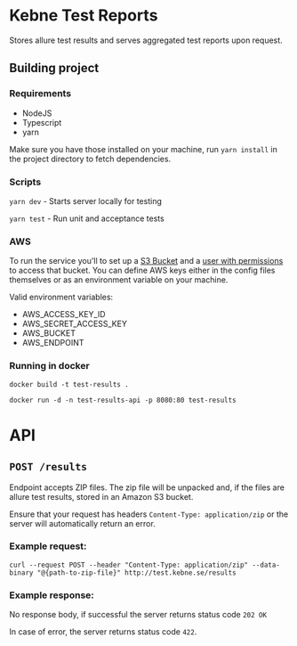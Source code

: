 # Kebne Test Reports

Stores allure test results and serves aggregated test reports upon request.

## Building project

### Requirements
* NodeJS
* Typescript
* yarn

Make sure you have those installed on your machine, run `yarn install` in the project directory to fetch dependencies.

### Scripts
`yarn dev` - Starts server locally for testing

`yarn test` - Run unit and acceptance tests

### AWS

To run the service you'll to set up a [S3 Bucket](https://docs.aws.amazon.com/AmazonS3/latest/dev/UsingBucket.html#create-bucket-intro) and a [user with permissions](https://docs.aws.amazon.com/IAM/latest/UserGuide/id_users_create.html) to access that bucket. You can define AWS keys either in the config files themselves or as an environment variable on your machine.

Valid environment variables:
* AWS_ACCESS_KEY_ID
* AWS_SECRET_ACCESS_KEY
* AWS_BUCKET
* AWS_ENDPOINT


### Running in docker

`docker build -t test-results .`

`docker run -d -n test-results-api -p 8080:80 test-results`

# API

## `POST /results`
Endpoint accepts ZIP files. The zip file will be unpacked and, if the files are allure test results, stored in an Amazon S3 bucket. 

Ensure that your request has headers `Content-Type: application/zip` or the server will automatically return an error.

### Example request:
`curl --request POST --header "Content-Type: application/zip" --data-binary "@{path-to-zip-file}" http://test.kebne.se/results`

### Example response:

No response body, if successful the server returns status code
`202 OK`

In case of error, the server returns status code `422`.
